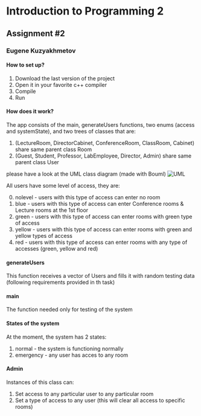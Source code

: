 # Introduction to Programming 2
## Assignment #2
### Eugene Kuzyakhmetov

#### How to set up?

1. Download the last version of the project
2. Open it in your favorite c++ compiler
3. Compile
4. Run

#### How does it work?

The app consists of the main, generateUsers functions, two enums (access and systemState), and two trees of classes that
are:

1. (LectureRoom, DirectorCabinet, ConferenceRoom, ClassRoom, Cabinet) share same parent class Room
2. (Guest, Student, Professor, LabEmployee, Director, Admin) share same parent class User

please have a look at the UML class diagram (made with Bouml)
![UML](https://github.com/eukuz/PSS2HW2/blob/HW3/ClassDiagram.png "Class Diagram")

All users have some level of access, they are:

0. nolevel - users with this type of access can enter no room
1. blue - users with this type of access can enter Conference rooms & Lecture rooms at the 1st floor
2. green - users with this type of access can enter rooms with green type of access
3. yellow - users with this type of access can enter rooms with green and yellow types of access
4. red - users with this type of access can enter rooms with any type of accesses (green, yellow and red)

#### generateUsers

This function receives a vector of Users and fills it with random testing data
(following requirements provided in th task)

#### main

The function needed only for testing of the system

#### States of the system

At the moment, the system has 2 states:

1. normal - the system is functioning normally
2. emergency - any user has acces to any room

#### Admin

Instances of this class can:

1. Set access to any particular user to any particular room
2. Set a type of access to any user (this will clear all access to specific rooms)
